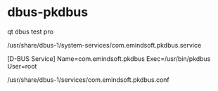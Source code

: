 # dbus-pkdbus
qt dbus test pro


/usr/share/dbus-1/system-services/com.emindsoft.pkdbus.service

[D-BUS Service]
Name=com.emindsoft.pkdbus
Exec=/usr/bin/pkdbus
User=root




/usr/share/dbus-1/services/com.emindsoft.pkdbus.conf

<?xml version="1.0" encoding="UTF-8"?> <!-- -*- XML -*- -->

<!DOCTYPE busconfig PUBLIC
 "-//freedesktop//DTD D-BUS Bus Configuration 1.0//EN"
 "http://www.freedesktop.org/standards/dbus/1.0/busconfig.dtd">
<busconfig>

  <!-- Only root can own the service -->
  <policy user="root">
    <allow own="com.emindsoft.pkdbus"/>
  </policy>


  <!-- Allow anyone to invoke methods on the interfaces -->
  <policy context="default">
      <allow send_interface="com.emindsoft.pkdbus.registry"/>
      <allow receive_sender="com.emindsoft.pkdbus.registry"/>
      <allow receive_interface="com.emindsoft.pkdbus.registry"/>
  </policy>

</busconfig>